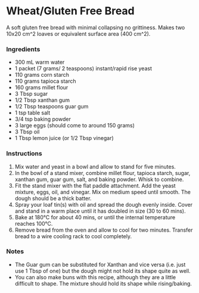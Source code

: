 Wheat/Gluten Free Bread
=======================

A soft gluten free bread with minimal collapsing no grittiness.
Makes two 10x20 cm^2 loaves or equivalent surface area (400 cm^2).

### Ingredients
* 300 mL warm water
* 1 packet (7 grams/ 2 teaspoons) instant/rapid rise yeast
* 110 grams corn starch
* 110 grams tapioca starch
* 160 grams millet flour
* 3 Tbsp sugar
* 1/2 Tbsp xanthan gum
* 1/2 Tbsp teaspoons guar gum
* 1 tsp table salt
* 3/4 tsp baking powder
* 3 large eggs (should come to around 150 grams)
* 3 Tbsp oil
* 1 Tbsp lemon juice (or 1/2 Tbsp vinegar)

### Instructions
1. Mix water and yeast in a bowl and allow to stand for five minutes.
2. In the bowl of a stand mixer, combine millet flour, tapioca starch, sugar, xanthan gum, guar gum, salt, and baking powder. Whisk to combine. 
3. Fit the stand mixer with the flat paddle attachment. Add the yeast mixture, eggs, oil, and vinegar. Mix on medium speed until smooth. The dough should be a thick batter.
4. Spray your loaf tin(s) with oil and spread the dough evenly inside. Cover and stand in a warm place until it has doubled in size (30 to 60 mins).
5. Bake at 180°C for about 40 mins, or until the internal temperature reaches 100°C.
6. Remove bread from the oven and allow to cool for two minutes. Transfer bread to a wire cooling rack to cool completely.

### Notes
* The Guar gum can be substituted for Xanthan and vice versa (i.e. just use 1 Tbsp of one) but the dough might not hold its shape quite as well.
* You can also make buns with this recipe, although they are a little difficult to shape. The mixture should hold its shape while rising/baking.
